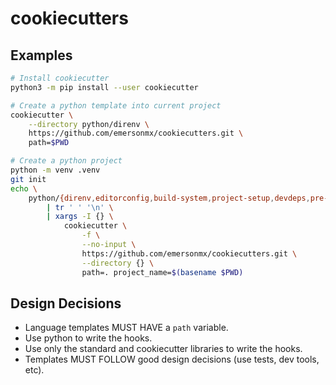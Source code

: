 # cookiecutters

## Examples

```sh
# Install cookiecutter
python3 -m pip install --user cookiecutter

# Create a python template into current project
cookiecutter \
    --directory python/direnv \
    https://github.com/emersonmx/cookiecutters.git \
    path=$PWD

# Create a python project
python -m venv .venv
git init
echo \
    python/{direnv,editorconfig,build-system,project-setup,devdeps,pre-commit,isort,black,flake8,mypy,vulture} \
        | tr ' ' '\n' \
        | xargs -I {} \
            cookiecutter \
                -f \
                --no-input \
                https://github.com/emersonmx/cookiecutters.git \
                --directory {} \
                path=. project_name=$(basename $PWD)
```

## Design Decisions

- Language templates MUST HAVE a `path` variable.
- Use python to write the hooks.
- Use only the standard and cookiecutter libraries to write the hooks.
- Templates MUST FOLLOW good design decisions (use tests, dev tools, etc).
